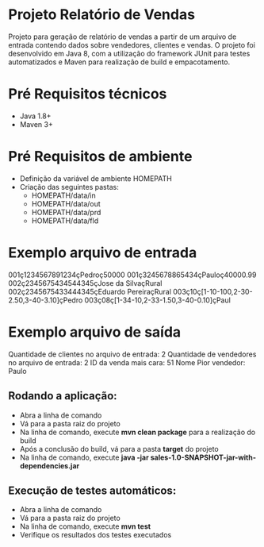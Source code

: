 # Projeto Relatório de Vendas
Projeto para geração de relatório de vendas a partir de um arquivo de entrada contendo dados sobre vendedores, clientes e vendas.
O projeto foi desenvolvido em Java 8, com a utilização do framework JUnit para testes automatizados e Maven para realização de build
e empacotamento.

# Pré Requisitos técnicos
  - Java 1.8+
  - Maven 3+
  
# Pré Requisitos de ambiente
  - Definição da variável de ambiente HOMEPATH
  - Criação das seguintes pastas:
	- HOMEPATH/data/in
	- HOMEPATH/data/out
	- HOMEPATH/data/prd
	- HOMEPATH/data/fld

# Exemplo arquivo de entrada
001ç1234567891234çPedroç50000 
001ç3245678865434çPauloç40000.99 
002ç2345675434544345çJose da SilvaçRural 
002ç2345675433444345çEduardo PereiraçRural 
003ç10ç[1-10-100,2-30-2.50,3-40-3.10]çPedro 
003ç08ç[1-34-10,2-33-1.50,3-40-0.10]çPaul

# Exemplo arquivo de saída
Quantidade de clientes no arquivo de entrada: 2
Quantidade de vendedores no arquivo de entrada: 2
ID da venda mais cara: 51
Nome Pior vendedor: Paulo

## Rodando a aplicação:
  - Abra a linha de comando
  - Vá para a pasta raiz do projeto
  - Na linha de comando, execute **mvn clean package** para a realização do build
  - Após a conclusão do build, vá para a pasta **target** do projeto
  - Na linha de comando, execute **java -jar sales-1.0-SNAPSHOT-jar-with-dependencies.jar**

## Execução de testes automáticos:
  - Abra a linha de comando
  - Vá para a pasta raiz do projeto
  - Na linha de comando, execute **mvn test**
  - Verifique os resultados dos testes executados
